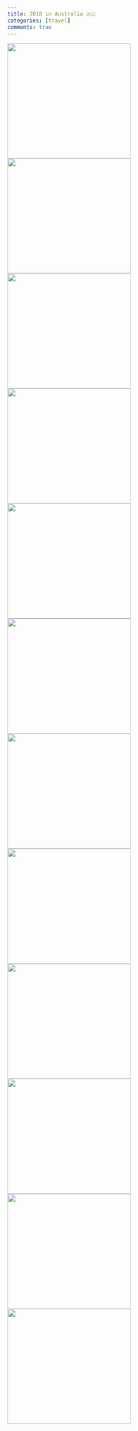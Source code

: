 ```yaml
---
title: 2018 in Australia 🇦🇺
categories: [travel]
comments: true
---
```


<img src="https://jieun-yyang.github.io/assets/img/perth1.JPG" style="width: 280px; height: 260px;"><br>
<img src="https://jieun-yyang.github.io/assets/img/perth2.jpg" style="width: 280px; height: 260px;"><br>
<img src="https://jieun-yyang.github.io/assets/img/perth3.jpg" style="width: 280px; height: 260px;"><br>
<img src="https://jieun-yyang.github.io/assets/img/perth4.jpg" style="width: 280px; height: 260px;"><br>
<img src="https://jieun-yyang.github.io/assets/img/perth5.JPG" style="width: 280px; height: 260px;"><br>
<img src="https://jieun-yyang.github.io/assets/img/perth6.jpg" style="width: 280px; height: 260px;"><br>
<img src="https://jieun-yyang.github.io/assets/img/perth7.jpg" style="width: 280px; height: 260px;"><br>
<img src="https://jieun-yyang.github.io/assets/img/perth8.jpg" style="width: 280px; height: 260px;"><br>
<img src="https://jieun-yyang.github.io/assets/img/perth9.jpg" style="width: 280px; height: 260px;"><br>
<img src="https://jieun-yyang.github.io/assets/img/perth10.JPG" style="width: 280px; height: 260px;"><br>
<img src="https://jieun-yyang.github.io/assets/img/perth11.jpg" style="width: 280px; height: 260px;"><br>
<img src="https://jieun-yyang.github.io/assets/img/perth12.jpg" style="width: 280px; height: 260px;"><br>
